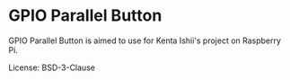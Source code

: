 # GPIO Parallel Button

GPIO Parallel Button is aimed to use for Kenta Ishii's project on Raspberry Pi.

License: BSD-3-Clause

